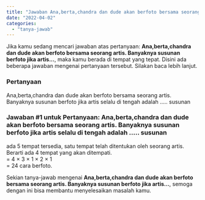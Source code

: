 ```yaml
---
title: "Jawaban Ana,berta,chandra dan dude akan berfoto bersama seorang artis. Banyaknya susunan berfoto jika artis..."
date: "2022-04-02"
categories: 
  - "tanya-jawab"
---
```


Jika kamu sedang mencari jawaban atas pertanyaan: **Ana,berta,chandra dan dude akan berfoto bersama seorang artis. Banyaknya susunan berfoto jika artis...**, maka kamu berada di tempat yang tepat. Disini ada beberapa jawaban mengenai pertanyaan tersebut. Silakan baca lebih lanjut.

### Pertanyaan

Ana,berta,chandra dan dude akan berfoto bersama seorang artis. Banyaknya susunan berfoto jika artis selalu di tengah adalah ..... susunan

### Jawaban #1 untuk Pertanyaan: Ana,berta,chandra dan dude akan berfoto bersama seorang artis. Banyaknya susunan berfoto jika artis selalu di tengah adalah ..... susunan

ada 5 tempat tersedia, satu tempat telah ditentukan oleh seorang artis. Berarti ada 4 tempat yang akan ditempati.  
\= 4 × 3 × 1 × 2 × 1  
\= 24 cara berfoto.

Sekian tanya-jawab mengenai **Ana,berta,chandra dan dude akan berfoto bersama seorang artis. Banyaknya susunan berfoto jika artis...**, semoga dengan ini bisa membantu menyelesaikan masalah kamu.
